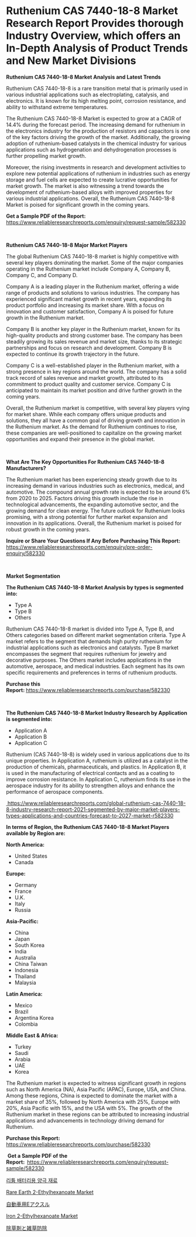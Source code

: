 <p><h1>Ruthenium CAS 7440-18-8 Market Research Report Provides thorough Industry Overview, which offers an In-Depth Analysis of Product Trends and New Market Divisions</h1></p><p><strong>Ruthenium CAS 7440-18-8 Market Analysis and Latest Trends</strong></p>
<p><p>Ruthenium CAS 7440-18-8 is a rare transition metal that is primarily used in various industrial applications such as electroplating, catalysis, and electronics. It is known for its high melting point, corrosion resistance, and ability to withstand extreme temperatures.</p><p>The Ruthenium CAS 7440-18-8 Market is expected to grow at a CAGR of 14.4% during the forecast period. The increasing demand for ruthenium in the electronics industry for the production of resistors and capacitors is one of the key factors driving the growth of the market. Additionally, the growing adoption of ruthenium-based catalysts in the chemical industry for various applications such as hydrogenation and dehydrogenation processes is further propelling market growth.</p><p>Moreover, the rising investments in research and development activities to explore new potential applications of ruthenium in industries such as energy storage and fuel cells are expected to create lucrative opportunities for market growth. The market is also witnessing a trend towards the development of ruthenium-based alloys with improved properties for various industrial applications. Overall, the Ruthenium CAS 7440-18-8 Market is poised for significant growth in the coming years.</p></p>
<p><strong>Get a Sample PDF of the Report:&nbsp;</strong> <a href="https://www.reliableresearchreports.com/enquiry/request-sample/582330">https://www.reliableresearchreports.com/enquiry/request-sample/582330</a></p>
<p>&nbsp;</p>
<p><strong>Ruthenium CAS 7440-18-8 Major Market Players</strong></p>
<p><p>The global Ruthenium CAS 7440-18-8 market is highly competitive with several key players dominating the market. Some of the major companies operating in the Ruthenium market include Company A, Company B, Company C, and Company D.</p><p>Company A is a leading player in the Ruthenium market, offering a wide range of products and solutions to various industries. The company has experienced significant market growth in recent years, expanding its product portfolio and increasing its market share. With a focus on innovation and customer satisfaction, Company A is poised for future growth in the Ruthenium market.</p><p>Company B is another key player in the Ruthenium market, known for its high-quality products and strong customer base. The company has been steadily growing its sales revenue and market size, thanks to its strategic partnerships and focus on research and development. Company B is expected to continue its growth trajectory in the future.</p><p>Company C is a well-established player in the Ruthenium market, with a strong presence in key regions around the world. The company has a solid track record of sales revenue and market growth, attributed to its commitment to product quality and customer service. Company C is anticipated to maintain its market position and drive further growth in the coming years.</p><p>Overall, the Ruthenium market is competitive, with several key players vying for market share. While each company offers unique products and solutions, they all have a common goal of driving growth and innovation in the Ruthenium market. As the demand for Ruthenium continues to rise, these companies are well-positioned to capitalize on the growing market opportunities and expand their presence in the global market.</p></p>
<p>&nbsp;</p>
<p><strong>What Are The Key Opportunities For Ruthenium CAS 7440-18-8 Manufacturers?</strong></p>
<p><p>The Ruthenium market has been experiencing steady growth due to its increasing demand in various industries such as electronics, medical, and automotive. The compound annual growth rate is expected to be around 6% from 2020 to 2025. Factors driving this growth include the rise in technological advancements, the expanding automotive sector, and the growing demand for clean energy. The future outlook for Ruthenium looks promising, with a strong potential for further market expansion and innovation in its applications. Overall, the Ruthenium market is poised for robust growth in the coming years.</p></p>
<p><strong>Inquire or Share Your Questions If Any Before Purchasing This Report:</strong> <a href="https://www.reliableresearchreports.com/enquiry/pre-order-enquiry/582330">https://www.reliableresearchreports.com/enquiry/pre-order-enquiry/582330</a></p>
<p>&nbsp;</p>
<p><strong>Market Segmentation</strong></p>
<p><strong>The Ruthenium CAS 7440-18-8 Market Analysis by types is segmented into:</strong></p>
<p><ul><li>Type A</li><li>Type B</li><li>Others</li></ul></p>
<p><p>Ruthenium CAS 7440-18-8 market is divided into Type A, Type B, and Others categories based on different market segmentation criteria. Type A market refers to the segment that demands high purity ruthenium for industrial applications such as electronics and catalysts. Type B market encompasses the segment that requires ruthenium for jewelry and decorative purposes. The Others market includes applications in the automotive, aerospace, and medical industries. Each segment has its own specific requirements and preferences in terms of ruthenium products.</p></p>
<p><strong>Purchase this Report:&nbsp;</strong><a href="https://www.reliableresearchreports.com/purchase/582330">https://www.reliableresearchreports.com/purchase/582330</a></p>
<p>&nbsp;</p>
<p><strong>The Ruthenium CAS 7440-18-8 Market Industry Research by Application is segmented into:</strong></p>
<p><ul><li>Application A</li><li>Application B</li><li>Application C</li></ul></p>
<p><p>Ruthenium (CAS 7440-18-8) is widely used in various applications due to its unique properties. In Application A, ruthenium is utilized as a catalyst in the production of chemicals, pharmaceuticals, and plastics. In Application B, it is used in the manufacturing of electrical contacts and as a coating to improve corrosion resistance. In Application C, ruthenium finds its use in the aerospace industry for its ability to strengthen alloys and enhance the performance of aerospace components.</p></p>
<p><a href="https://www.reliableresearchreports.com/global-ruthenium-cas-7440-18-8-industry-research-report-2021-segmented-by-major-market-players-types-applications-and-countries-forecast-to-2027-market-r582330">&nbsp;https://www.reliableresearchreports.com/global-ruthenium-cas-7440-18-8-industry-research-report-2021-segmented-by-major-market-players-types-applications-and-countries-forecast-to-2027-market-r582330</a></p>
<p><strong>In terms of Region, the Ruthenium CAS 7440-18-8 Market Players available by Region are:</strong></p>
<p>
    <p> <strong> North America: </strong>
        <ul>
            <li>United States</li>
            <li>Canada</li>
        </ul>
        </p> 
    <p> <strong> Europe: </strong>
        <ul>
            <li>Germany</li>
            <li>France</li>
            <li>U.K.</li>
            <li>Italy</li>
            <li>Russia</li>
        </ul>
        </p> 
    <p> <strong> Asia-Pacific: </strong>
        <ul>
            <li>China</li>
            <li>Japan</li>
            <li>South Korea</li>
            <li>India</li>
            <li>Australia</li>
            <li>China Taiwan</li>
            <li>Indonesia</li>
            <li>Thailand</li>
            <li>Malaysia</li>
        </ul>
        </p> 
    <p> <strong> Latin America: </strong>
        <ul>
            <li>Mexico</li>
            <li>Brazil</li>
            <li>Argentina Korea</li>
            <li>Colombia</li>
        </ul>
        </p> 
    <p> <strong> Middle East & Africa: </strong>
        <ul>
            <li>Turkey</li>
            <li>Saudi</li>
            <li>Arabia</li>
            <li>UAE</li>
            <li>Korea</li>
        </ul>
    </p>
    </p>
<p><p>The Ruthenium market is expected to witness significant growth in regions such as North America (NA), Asia Pacific (APAC), Europe, USA, and China. Among these regions, China is expected to dominate the market with a market share of 35%, followed by North America with 25%, Europe with 20%, Asia Pacific with 15%, and the USA with 5%. The growth of the Ruthenium market in these regions can be attributed to increasing industrial applications and advancements in technology driving demand for Ruthenium.</p></p>
<p><strong>Purchase this Report: </strong><a href="https://www.reliableresearchreports.com/purchase/582330">https://www.reliableresearchreports.com/purchase/582330</a></p>
<p>&nbsp;<strong>Get a Sample PDF of the Report:&nbsp;&nbsp;</strong><a href="https://www.reliableresearchreports.com/enquiry/request-sample/582330">https://www.reliableresearchreports.com/enquiry/request-sample/582330</a></p>
<p><strong></strong></p>
<p><p><a href="https://github.com/Penelolack456456/Market-Research-Report-List-1/blob/main/349229786843.md">리튬 배터리용 양극 재료</a></p><p><a href="https://github.com/RichRobinson5/Market-Research-Report-List-5/blob/main/rare-earth-2-ethylhexanoate-market.md">Rare Earth 2-Ethylhexanoate Market</a></p><p><a href="https://github.com/SarahFahey88/Market-Research-Report-List-1/blob/main/479961895202.md">自動車用Eアクスル</a></p><p><a href="https://github.com/gdfhhhj/Market-Research-Report-List-4/blob/main/iron-2-ethylhexanoate-market.md">Iron 2-Ethylhexanoate Market</a></p><p><a href="https://github.com/mathieurico66/Market-Research-Report-List-1/blob/main/418368695201.md">除草剤と雑草防除</a></p></p>